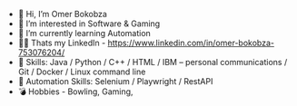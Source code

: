 - 👋 Hi, I’m Omer Bokobza
- 👀 I’m interested in Software & Gaming
- 🌱 I’m currently learning Automation
- 🧑‍💼 Thats my LinkedIn - https://www.linkedin.com/in/omer-bokobza-753076204/
- 👾 Skills: Java / Python / C++ / HTML / IBM – personal communications / Git / Docker / Linux command line
- 👾 Automation Skills: Selenium / Playwright / RestAPI
- 💣 Hobbies - Bowling, Gaming,
